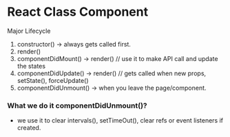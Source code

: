 # React Class Component


Major Lifecycle

1. constructor() -> always gets called first.
2. render()
3. componentDidMount() -> render() // use it to make API call and update the states
4. componentDidUpdate() -> render() // gets called when new props, setState(), forceUpdate()
5. componentDidUnmount() -> when you leave the page/component.

### What we do it componentDidUnmount()? 
- we use it to clear intervals(), setTimeOut(), clear refs or event listeners if created. 
